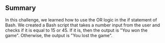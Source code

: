 ## Summary

In this challenge, we learned how to use the OR logic in the if statement of Bash. We created a Bash script that takes a number input from the user and checks if it is equal to 15 or 45. If it is, then the output is "You won the game". Otherwise, the output is "You lost the game".
